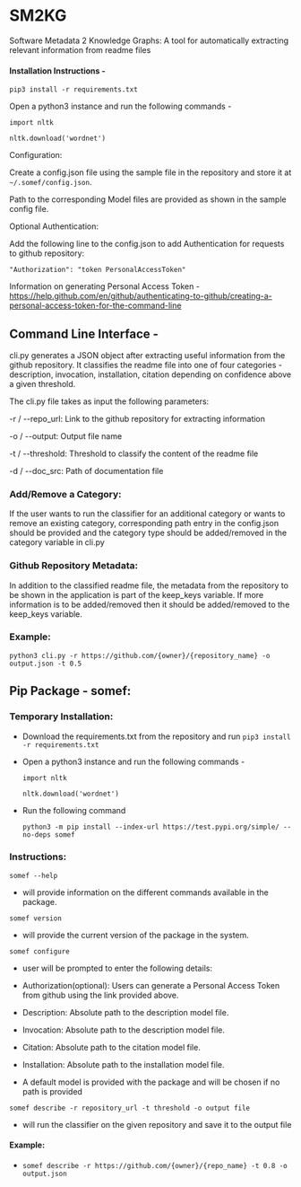 # SM2KG
Software Metadata 2 Knowledge Graphs: A tool for automatically extracting relevant information from readme files

#### Installation Instructions - 

`pip3 install -r requirements.txt`

Open a python3 instance and run the following commands -

`import nltk`

`nltk.download('wordnet')`

Configuration:

Create a config.json file using the sample file in the repository and store it at `~/.somef/config.json`.

Path to the corresponding Model files are provided as shown in the sample config file.

Optional Authentication:

Add the following line to the config.json to add Authentication for requests to github repository:

`"Authorization": "token PersonalAccessToken"`

Information on generating Personal Access Token - https://help.github.com/en/github/authenticating-to-github/creating-a-personal-access-token-for-the-command-line

## Command Line Interface - 

cli.py generates a JSON object after extracting useful information from the github repository. It classifies the readme file into one of four categories - description, invocation, installation, citation depending on confidence above a given threshold.

The cli.py file takes as input the following parameters:

-r / --repo_url: Link to the github repository for extracting information

-o / --output: Output file name

-t / --threshold: Threshold to classify the content of the readme file

-d / --doc_src: Path of documentation file

### Add/Remove a Category:

If the user wants to run the classifier for an additional category or wants to remove an existing category, corresponding path entry in the config.json should be provided and the category type should be added/removed in the category variable in cli.py

### Github Repository Metadata:

In addition to the classified readme file, the metadata from the repository to be shown in the application is part of the keep_keys variable. If more information is to be added/removed then it should be added/removed to the keep_keys variable. 

### Example:

`python3 cli.py -r https://github.com/{owner}/{repository_name} -o output.json -t 0.5`

## Pip Package - somef:

### Temporary Installation:

- Download the requirements.txt from the repository and run 
`pip3 install -r requirements.txt`

- Open a python3 instance and run the following commands -

   `import nltk`

   `nltk.download('wordnet')`

- Run the following command

   `python3 -m pip install --index-url https://test.pypi.org/simple/ --no-deps somef`

### Instructions: 

`somef --help ` 

- will provide information on the different commands available in the package.

`somef version`

- will provide the current version of the package in the system.

`somef configure`

- user will be prompted to enter the following details:

- Authorization(optional): Users can generate a Personal Access Token from github using the link provided above.

- Description: Absolute path to the description model file. 

- Invocation: Absolute path to the description model file.

- Citation: Absolute path to the citation model file.

- Installation: Absolute path to the installation model file.

- A default model is provided with the package and will be chosen if no path is provided


`somef describe -r repository_url -t threshold -o output file`

- will run the classifier on the given repository and save it to the output file

#### Example: 

- `somef describe -r https://github.com/{owner}/{repo_name} -t 0.8 -o output.json`

